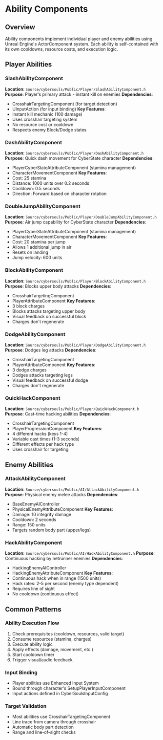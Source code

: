 # Ability Components

## Overview
Ability components implement individual player and enemy abilities using Unreal Engine's ActorComponent system. Each ability is self-contained with its own cooldowns, resource costs, and execution logic.

## Player Abilities

### SlashAbilityComponent
**Location**: `Source/cybersouls/Public/Player/SlashAbilityComponent.h`
**Purpose**: Player's primary attack - instant kill on enemies
**Dependencies**: 
- CrosshairTargetingComponent (for target detection)
- UInputAction (for input binding)
**Key Features**:
- Instant kill mechanic (100 damage)
- Uses crosshair targeting system
- No resource cost or cooldown
- Respects enemy Block/Dodge states

### DashAbilityComponent
**Location**: `Source/cybersouls/Public/Player/DashAbilityComponent.h`
**Purpose**: Quick dash movement for CyberState character
**Dependencies**:
- PlayerCyberStateAttributeComponent (stamina management)
- CharacterMovementComponent
**Key Features**:
- Cost: 25 stamina
- Distance: 1000 units over 0.2 seconds
- Cooldown: 0.5 seconds
- Direction: Forward based on character rotation

### DoubleJumpAbilityComponent
**Location**: `Source/cybersouls/Public/Player/DoubleJumpAbilityComponent.h`
**Purpose**: Air jump capability for CyberState character
**Dependencies**:
- PlayerCyberStateAttributeComponent (stamina management)
- CharacterMovementComponent
**Key Features**:
- Cost: 20 stamina per jump
- Allows 1 additional jump in air
- Resets on landing
- Jump velocity: 600 units

### BlockAbilityComponent
**Location**: `Source/cybersouls/Public/Player/BlockAbilityComponent.h`
**Purpose**: Blocks upper body attacks
**Dependencies**:
- CrosshairTargetingComponent
- PlayerAttributeComponent
**Key Features**:
- 3 block charges
- Blocks attacks targeting upper body
- Visual feedback on successful block
- Charges don't regenerate

### DodgeAbilityComponent
**Location**: `Source/cybersouls/Public/Player/DodgeAbilityComponent.h`
**Purpose**: Dodges leg attacks
**Dependencies**:
- CrosshairTargetingComponent
- PlayerAttributeComponent
**Key Features**:
- 3 dodge charges
- Dodges attacks targeting legs
- Visual feedback on successful dodge
- Charges don't regenerate

### QuickHackComponent
**Location**: `Source/cybersouls/Public/Player/QuickHackComponent.h`
**Purpose**: Cast-time hacking abilities
**Dependencies**:
- CrosshairTargetingComponent
- PlayerProgressionComponent
**Key Features**:
- 4 different hacks (keys 1-4)
- Variable cast times (1-3 seconds)
- Different effects per hack type
- Uses crosshair for targeting

## Enemy Abilities

### AttackAbilityComponent
**Location**: `Source/cybersouls/Public/AI/AttackAbilityComponent.h`
**Purpose**: Physical enemy melee attacks
**Dependencies**:
- BaseEnemyAIController
- PhysicalEnemyAttributeComponent
**Key Features**:
- Damage: 10 integrity damage
- Cooldown: 2 seconds
- Range: 150 units
- Targets random body part (upper/legs)

### HackAbilityComponent
**Location**: `Source/cybersouls/Public/AI/HackAbilityComponent.h`
**Purpose**: Continuous hacking by netrunner enemies
**Dependencies**:
- HackingEnemyAIController
- HackingEnemyAttributeComponent
**Key Features**:
- Continuous hack when in range (1500 units)
- Hack rates: 2-5 per second (enemy type dependent)
- Requires line of sight
- No cooldown (continuous effect)

## Common Patterns

### Ability Execution Flow
1. Check prerequisites (cooldown, resources, valid target)
2. Consume resources (stamina, charges)
3. Execute ability logic
4. Apply effects (damage, movement, etc.)
5. Start cooldown timer
6. Trigger visual/audio feedback

### Input Binding
- Player abilities use Enhanced Input System
- Bound through character's SetupPlayerInputComponent
- Input actions defined in CyberSoulsInputConfig

### Target Validation
- Most abilities use CrosshairTargetingComponent
- Line trace from camera through crosshair
- Automatic body part detection
- Range and line-of-sight checks